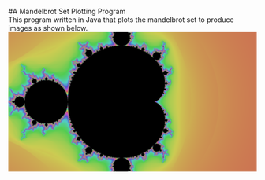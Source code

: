 #A Mandelbrot Set Plotting Program  
This program written in Java that plots the mandelbrot set to produce images as shown below.
![alt tag](mandelbrot.png)
